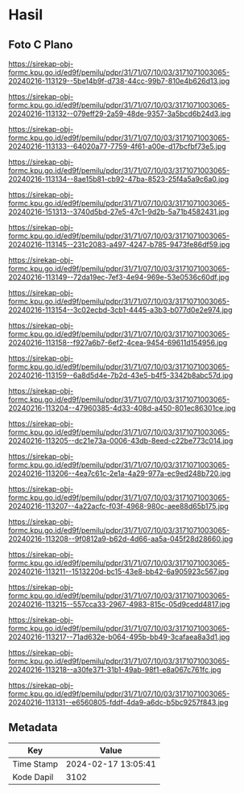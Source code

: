 # Hasil

## Foto C Plano

https://sirekap-obj-formc.kpu.go.id/ed9f/pemilu/pdpr/31/71/07/10/03/3171071003065-20240216-113129--5be14b9f-d738-44cc-99b7-810e4b626d13.jpg

https://sirekap-obj-formc.kpu.go.id/ed9f/pemilu/pdpr/31/71/07/10/03/3171071003065-20240216-113132--079eff29-2a59-48de-9357-3a5bcd6b24d3.jpg

https://sirekap-obj-formc.kpu.go.id/ed9f/pemilu/pdpr/31/71/07/10/03/3171071003065-20240216-113133--64020a77-7759-4f61-a00e-d17bcfbf73e5.jpg

https://sirekap-obj-formc.kpu.go.id/ed9f/pemilu/pdpr/31/71/07/10/03/3171071003065-20240216-113134--8ae15b81-cb92-47ba-8523-25f4a5a9c6a0.jpg

https://sirekap-obj-formc.kpu.go.id/ed9f/pemilu/pdpr/31/71/07/10/03/3171071003065-20240216-151313--3740d5bd-27e5-47c1-9d2b-5a71b4582431.jpg

https://sirekap-obj-formc.kpu.go.id/ed9f/pemilu/pdpr/31/71/07/10/03/3171071003065-20240216-113145--231c2083-a497-4247-b785-9473fe86df59.jpg

https://sirekap-obj-formc.kpu.go.id/ed9f/pemilu/pdpr/31/71/07/10/03/3171071003065-20240216-113149--72da19ec-7ef3-4e94-969e-53e0536c60df.jpg

https://sirekap-obj-formc.kpu.go.id/ed9f/pemilu/pdpr/31/71/07/10/03/3171071003065-20240216-113154--3c02ecbd-3cb1-4445-a3b3-b077d0e2e974.jpg

https://sirekap-obj-formc.kpu.go.id/ed9f/pemilu/pdpr/31/71/07/10/03/3171071003065-20240216-113158--f927a6b7-6ef2-4cea-9454-69611d154956.jpg

https://sirekap-obj-formc.kpu.go.id/ed9f/pemilu/pdpr/31/71/07/10/03/3171071003065-20240216-113159--6a8d5d4e-7b2d-43e5-b4f5-3342b8abc57d.jpg

https://sirekap-obj-formc.kpu.go.id/ed9f/pemilu/pdpr/31/71/07/10/03/3171071003065-20240216-113204--47960385-4d33-408d-a450-801ec86301ce.jpg

https://sirekap-obj-formc.kpu.go.id/ed9f/pemilu/pdpr/31/71/07/10/03/3171071003065-20240216-113205--dc21e73a-0006-43db-8eed-c22be773c014.jpg

https://sirekap-obj-formc.kpu.go.id/ed9f/pemilu/pdpr/31/71/07/10/03/3171071003065-20240216-113206--4ea7c61c-2e1a-4a29-977a-ec9ed248b720.jpg

https://sirekap-obj-formc.kpu.go.id/ed9f/pemilu/pdpr/31/71/07/10/03/3171071003065-20240216-113207--4a22acfc-f03f-4968-980c-aee88d65b175.jpg

https://sirekap-obj-formc.kpu.go.id/ed9f/pemilu/pdpr/31/71/07/10/03/3171071003065-20240216-113208--9f0812a9-b62d-4d66-aa5a-045f28d28660.jpg

https://sirekap-obj-formc.kpu.go.id/ed9f/pemilu/pdpr/31/71/07/10/03/3171071003065-20240216-113211--1513220d-bc15-43e8-bb42-6a905923c567.jpg

https://sirekap-obj-formc.kpu.go.id/ed9f/pemilu/pdpr/31/71/07/10/03/3171071003065-20240216-113215--557cca33-2967-4983-815c-05d9cedd4817.jpg

https://sirekap-obj-formc.kpu.go.id/ed9f/pemilu/pdpr/31/71/07/10/03/3171071003065-20240216-113217--71ad632e-b064-495b-bb49-3cafaea8a3d1.jpg

https://sirekap-obj-formc.kpu.go.id/ed9f/pemilu/pdpr/31/71/07/10/03/3171071003065-20240216-113218--a30fe371-31b1-49ab-98f1-e8a067c761fc.jpg

https://sirekap-obj-formc.kpu.go.id/ed9f/pemilu/pdpr/31/71/07/10/03/3171071003065-20240216-113131--e6560805-fddf-4da9-a6dc-b5bc9257f843.jpg


## Metadata

| Key        | Value               |
| ---------- | ------------------- |
| Time Stamp | 2024-02-17 13:05:41 |
| Kode Dapil | 3102                |



